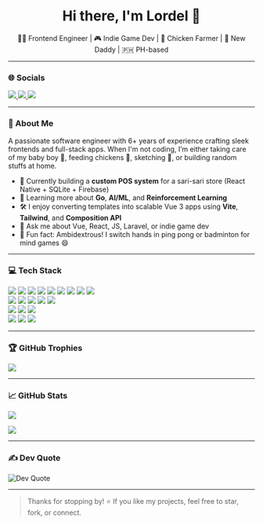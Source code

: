<h1 align="center">Hi there, I'm Lordel 👋</h1>

<p align="center">
  🧑‍💻 Frontend Engineer | 🎮 Indie Game Dev | 🐓 Chicken Farmer | 👶 New Daddy | 🇵🇭 PH-based
</p>

 ---

### 🌐 Socials
<p align="left"> <a href="https://www.linkedin.com/in/lordel-cariaga/" target="_blank"> <img src="https://img.shields.io/badge/LinkedIn-0A66C2?style=for-the-badge&logo=linkedin&logoColor=white" /> </a> <a href="mailto:lordel.cariaga@gmail.com"> <img src="https://img.shields.io/badge/Gmail-EA4335?style=for-the-badge&logo=gmail&logoColor=white" /> </a> <a href="https://lordel.dev" target="_blank"> <img src="https://img.shields.io/badge/Portfolio-9146FF?style=for-the-badge&logo=vercel&logoColor=white" /> </a> </p>

---

### 💫 About Me
A passionate software engineer with 6+ years of experience crafting sleek frontends and full-stack apps. When I'm not coding, I’m either taking care of my baby boy 👶, feeding chickens 🐔, sketching 🎨, or building random stuffs at home.

- 🔭 Currently building a **custom POS system** for a sari-sari store (React Native + SQLite + Firebase)
- 🌱 Learning more about **Go**, **AI/ML**, and **Reinforcement Learning**
- 🛠 I enjoy converting templates into scalable Vue 3 apps using **Vite**, **Tailwind**, and **Composition API**
- 💬 Ask me about Vue, React, JS, Laravel, or indie game dev
- 🧠 Fun fact: Ambidextrous! I switch hands in ping pong or badminton for mind games 😄

---

### 💻 Tech Stack

<p align="left"> <img src="https://img.shields.io/badge/javascript-%23323330.svg?style=for-the-badge&logo=javascript&logoColor=%23F7DF1E"/> <img src="https://img.shields.io/badge/typescript-%23007ACC.svg?style=for-the-badge&logo=typescript&logoColor=white"/> <img src="https://img.shields.io/badge/php-%23777BB4.svg?style=for-the-badge&logo=php&logoColor=white"/> <img src="https://img.shields.io/badge/css3-%231572B6.svg?style=for-the-badge&logo=css3&logoColor=white"/> <img src="https://img.shields.io/badge/html5-%23E34F26.svg?style=for-the-badge&logo=html5&logoColor=white"/> <img src="https://img.shields.io/badge/c%23-%23239120.svg?style=for-the-badge&logo=c-sharp&logoColor=white"/> <img src="https://img.shields.io/badge/express.js-%23404d59.svg?style=for-the-badge&logo=express&logoColor=white"/> <img src="https://img.shields.io/badge/next.js-%23000000.svg?style=for-the-badge&logo=next.js&logoColor=white"/> <img src="https://img.shields.io/badge/node.js-%23339933.svg?style=for-the-badge&logo=node.js&logoColor=white"/> <br /> <img src="https://img.shields.io/badge/nuxt-%2300C58E.svg?style=for-the-badge&logo=nuxt.js&logoColor=white"/> <img src="https://img.shields.io/badge/react-%2320232a.svg?style=for-the-badge&logo=react&logoColor=%2361DAFB"/> <img src="https://img.shields.io/badge/redux-%23764ABC.svg?style=for-the-badge&logo=redux&logoColor=white"/> <img src="https://img.shields.io/badge/tailwindcss-%2306B6D4.svg?style=for-the-badge&logo=tailwindcss&logoColor=white"/> <img src="https://img.shields.io/badge/vue.js-%234FC08D.svg?style=for-the-badge&logo=vue.js&logoColor=white"/> <br /> <img src="https://img.shields.io/badge/mongodb-%2347A248.svg?style=for-the-badge&logo=mongodb&logoColor=white"/> <img src="https://img.shields.io/badge/mysql-%2300758F.svg?style=for-the-badge&logo=mysql&logoColor=white"/> <img src="https://img.shields.io/badge/postgres-%23316192.svg?style=for-the-badge&logo=postgresql&logoColor=white"/> <br /> <img src="https://img.shields.io/badge/figma-%23F24E1E.svg?style=for-the-badge&logo=figma&logoColor=white"/> <img src="https://img.shields.io/badge/git-%23F05032.svg?style=for-the-badge&logo=git&logoColor=white"/> <img src="https://img.shields.io/badge/docker-%232496ED.svg?style=for-the-badge&logo=docker&logoColor=white"/> </p>

---

### 🏆 GitHub Trophies

<p align="left">
  <img src="https://github-profile-trophy.vercel.app/?username=lordelcariaga&theme=onedark&no-frame=true&title=Stars,Commits,Followers,Repositories,PullRequest,Issues" />
</p>

---

### 📈 GitHub Stats

<p align="left">
  <img src="https://github-readme-stats.vercel.app/api?username=lordelcariaga&show_icons=true&theme=tokyonight&count_private=true" />
</p>

<p align="left">
  <img src="https://github-readme-stats.vercel.app/api/top-langs/?username=lordelcariaga&layout=compact&theme=tokyonight" />
</p>

---

### ✍️ Dev Quote

<div align="left"> <img src="https://quotes-github-readme.vercel.app/api?type=horizontal&theme=radical" alt="Dev Quote"/> </div>

---

> Thanks for stopping by! ⭐ If you like my projects, feel free to star, fork, or connect.
